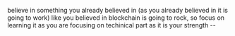 believe in something you already believed in \(as you already believed in it is going to work\) like you believed in blockchain is going to rock, so focus on learning it as you are focusing on techinical part as it is your strength --


